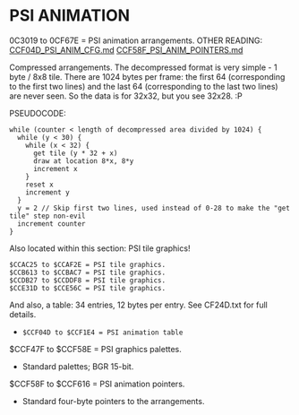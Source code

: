 # PSI ANIMATION

0C3019 to 0CF67E = PSI animation arrangements.
    OTHER READING:
    [CCF04D_PSI_ANIM_CFG.md](../structures/CCF04D_PSI_ANIM_CFG.md)
    [CCF58F_PSI_ANIM_POINTERS.md](../structures/CCF58F_PSI_ANIM_POINTERS.md)

Compressed arrangements. The decompressed format is very simple - 1 byte / 8x8 tile.
There are 1024 bytes per frame: the first 64 (corresponding to the first two lines) and the last 64 (corresponding to the last two lines) are never seen. So the data is for 32x32, but you see 32x28. :P

PSEUDOCODE:

    while (counter < length of decompressed area divided by 1024) {
      while (y < 30) {
        while (x < 32) {
          get tile (y * 32 + x)
          draw at location 8*x, 8*y
          increment x
        }
        reset x
        increment y
      }
      y = 2 // Skip first two lines, used instead of 0-28 to make the "get tile" step non-evil
      increment counter
    }

Also located within this section: PSI tile graphics!

    $CCAC25 to $CCAF2E = PSI tile graphics.
    $CCB613 to $CCBAC7 = PSI tile graphics.
    $CCDB27 to $CCDDF8 = PSI tile graphics.
    $CCE31D to $CCE56C = PSI tile graphics.

And also, a table: 34 entries, 12 bytes per entry. See CF24D.txt for full details.
- `$CCF04D to $CCF1E4 = PSI animation table`

$CCF47F to $CCF58E = PSI graphics palettes.
- Standard palettes; BGR 15-bit.

$CCF58F to $CCF616 = PSI animation pointers.
- Standard four-byte pointers to the arrangements.